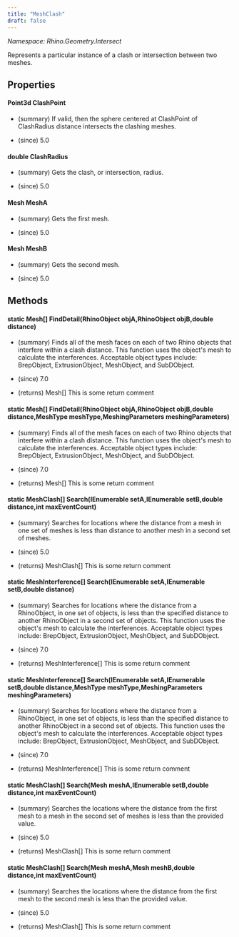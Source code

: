 ```yaml
---
title: "MeshClash"
draft: false
---
```


*Namespace: Rhino.Geometry.Intersect*

   Represents a particular instance of a clash or intersection between two meshes.
   
## Properties
#### Point3d ClashPoint
- (summary) 
     If valid, then the sphere centered at ClashPoint of ClashRadius
     distance intersects the clashing meshes.
     
- (since) 5.0
#### double ClashRadius
- (summary) 
     Gets the clash, or intersection, radius.
     
- (since) 5.0
#### Mesh MeshA
- (summary) 
     Gets the first mesh.
     
- (since) 5.0
#### Mesh MeshB
- (summary) 
     Gets the second mesh.
     
- (since) 5.0
## Methods
#### static Mesh[] FindDetail(RhinoObject objA,RhinoObject objB,double distance)
- (summary) 
     Finds all of the mesh faces on each of two Rhino objects that interfere within a clash distance.
     This function uses the object's mesh to calculate the interferences.
     Acceptable object types include: BrepObject, ExtrusionObject, MeshObject, and SubDObject. 
     
- (since) 7.0
- (returns) Mesh[] This is some return comment
#### static Mesh[] FindDetail(RhinoObject objA,RhinoObject objB,double distance,MeshType meshType,MeshingParameters meshingParameters)
- (summary) 
     Finds all of the mesh faces on each of two Rhino objects that interfere within a clash distance.
     This function uses the object's mesh to calculate the interferences.
     Acceptable object types include: BrepObject, ExtrusionObject, MeshObject, and SubDObject. 
     
- (since) 7.0
- (returns) Mesh[] This is some return comment
#### static MeshClash[] Search(IEnumerable<Mesh> setA,IEnumerable<Mesh> setB,double distance,int maxEventCount)
- (summary) 
     Searches for locations where the distance from a mesh in one set of meshes
     is less than distance to another mesh in a second set of meshes.
     
- (since) 5.0
- (returns) MeshClash[] This is some return comment
#### static MeshInterference[] Search(IEnumerable<RhinoObject> setA,IEnumerable<RhinoObject> setB,double distance)
- (summary) 
     Searches for locations where the distance from a RhinoObject, in one set of objects,
     is less than the specified distance to another RhinoObject in a second set of objects.
     This function uses the object's mesh to calculate the interferences.
     Acceptable object types include: BrepObject, ExtrusionObject, MeshObject, and SubDObject. 
     
- (since) 7.0
- (returns) MeshInterference[] This is some return comment
#### static MeshInterference[] Search(IEnumerable<RhinoObject> setA,IEnumerable<RhinoObject> setB,double distance,MeshType meshType,MeshingParameters meshingParameters)
- (summary) 
     Searches for locations where the distance from a RhinoObject, in one set of objects,
     is less than the specified distance to another RhinoObject in a second set of objects.
     This function uses the object's mesh to calculate the interferences.
     Acceptable object types include: BrepObject, ExtrusionObject, MeshObject, and SubDObject. 
     
- (since) 7.0
- (returns) MeshInterference[] This is some return comment
#### static MeshClash[] Search(Mesh meshA,IEnumerable<Mesh> setB,double distance,int maxEventCount)
- (summary) 
     Searches the locations where the distance from the first mesh to a mesh in the second set of meshes
     is less than the provided value.
     
- (since) 5.0
- (returns) MeshClash[] This is some return comment
#### static MeshClash[] Search(Mesh meshA,Mesh meshB,double distance,int maxEventCount)
- (summary) 
     Searches the locations where the distance from the first mesh to the second mesh
     is less than the provided value.
     
- (since) 5.0
- (returns) MeshClash[] This is some return comment

